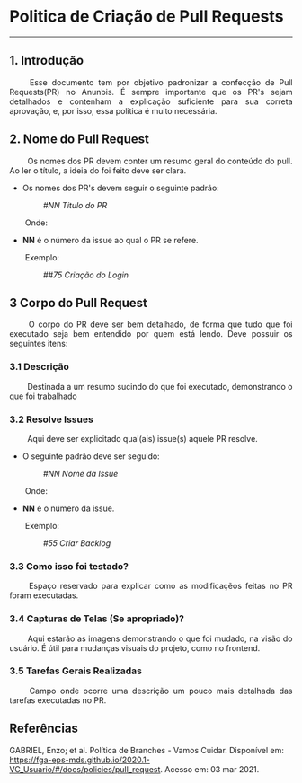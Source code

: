 # Politica de Criação de Pull Requests

---

## 1. <a name="1">Introdução</a>
<p align = "justify"> &emsp;&emsp; Esse documento tem por objetivo padronizar a confecção de Pull Requests(PR) no Anunbis. É sempre importante que os PR's sejam detalhados e contenham a explicação suficiente para sua correta aprovação, e, por isso, essa politica é muito necessária. </p>

## 2. <a name="2">Nome do Pull Request</a>
<p align = "justify"> &emsp;&emsp; Os nomes dos PR devem conter um resumo geral do conteúdo do pull. Ao ler o título, a ideia do foi feito deve ser clara. </p>

* Os nomes dos PR's devem seguir o seguinte padrão: 
<p align = "justify"> &emsp;&emsp; &emsp;&emsp;<i>#NN Titulo do PR</i></p>

<p align = "justify">&emsp;&emsp;Onde:</p>

* <b>NN</b> é o número da issue ao qual o PR se refere.

<p align = "justify">&emsp;&emsp;Exemplo:</p>

<p align = "justify"> &emsp;&emsp; &emsp;&emsp;<i>##75 Criação do Login</i></p>


## 3 <a name="3">Corpo do Pull Request</a>
<p align = "justify"> &emsp;&emsp; O corpo do PR deve ser bem detalhado, de forma que tudo que foi executado seja bem entendido por quem está lendo. Deve possuir os seguintes itens: </p>

### 3.1 <a name="3.1">Descrição</a>
<p align = "justify"> &emsp;&emsp; Destinada a um resumo sucindo do que foi executado, demonstrando o que foi trabalhado</p>

### 3.2 <a name="3.2">Resolve Issues</a>
<p align = "justify"> &emsp;&emsp; Aqui deve ser explicitado qual(ais) issue(s) aquele PR resolve.</p>

* O seguinte padrão deve ser seguido:

<p align = "justify"> &emsp;&emsp; &emsp;&emsp;<i>#NN Nome da Issue</i></p>

<p align = "justify">&emsp;&emsp;Onde:</p>

* <b>NN</b> é o número da issue.

<p align = "justify">&emsp;&emsp;Exemplo:</p>

<p align = "justify"> &emsp;&emsp; &emsp;&emsp;<i>#55 Criar Backlog</i></p>

### 3.3 <a name="3.3">Como isso foi testado?</a>
<p align = "justify"> &emsp;&emsp; Espaço reservado para explicar como as modificaçẽos feitas no PR foram executadas.</p>

### 3.4 <a name="3.4">Capturas de Telas (Se apropriado)?</a>
<p align = "justify"> &emsp;&emsp; Aqui estarão as imagens demonstrando o que foi mudado, na visão do usuário. É útil para mudanças visuais do projeto, como no frontend.</p>

### 3.5 <a name="3.5">Tarefas Gerais Realizadas</a>
<p align = "justify"> &emsp;&emsp; Campo onde ocorre uma descrição um pouco mais detalhada das tarefas executadas no PR.</p>

## Referências
GABRIEL, Enzo; et al. Política de Branches - Vamos Cuidar. Disponível em: <https://fga-eps-mds.github.io/2020.1-VC_Usuario/#/docs/policies/pull_request>. Acesso em: 03 mar 2021.